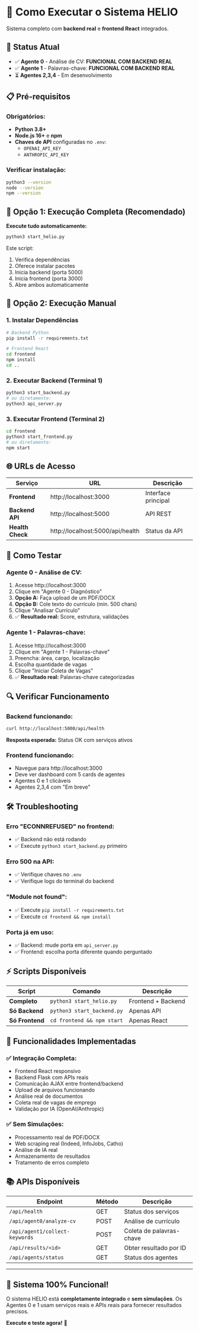 # 🚀 Como Executar o Sistema HELIO

Sistema completo com **backend real** e **frontend React** integrados.

## 🎯 **Status Atual**
- ✅ **Agente 0** - Análise de CV: **FUNCIONAL COM BACKEND REAL**
- ✅ **Agente 1** - Palavras-chave: **FUNCIONAL COM BACKEND REAL**
- ⏳ **Agentes 2,3,4** - Em desenvolvimento

## 📋 **Pré-requisitos**

### Obrigatórios:
- **Python 3.8+** 
- **Node.js 16+** e **npm**
- **Chaves de API** configuradas no `.env`:
  - `OPENAI_API_KEY`
  - `ANTHROPIC_API_KEY`

### Verificar instalação:
```bash
python3 --version
node --version
npm --version
```

## 🚀 **Opção 1: Execução Completa (Recomendado)**

**Execute tudo automaticamente:**
```bash
python3 start_helio.py
```

Este script:
1. Verifica dependências
2. Oferece instalar pacotes
3. Inicia backend (porta 5000)
4. Inicia frontend (porta 3000)
5. Abre ambos automaticamente

## 🔧 **Opção 2: Execução Manual**

### 1. **Instalar Dependências**
```bash
# Backend Python
pip install -r requirements.txt

# Frontend React
cd frontend
npm install
cd ..
```

### 2. **Executar Backend** (Terminal 1)
```bash
python3 start_backend.py
# ou diretamente:
python3 api_server.py
```

### 3. **Executar Frontend** (Terminal 2)
```bash
cd frontend
python3 start_frontend.py
# ou diretamente:
npm start
```

## 🌐 **URLs de Acesso**

| Serviço | URL | Descrição |
|---------|-----|-----------|
| **Frontend** | http://localhost:3000 | Interface principal |
| **Backend API** | http://localhost:5000 | API REST |
| **Health Check** | http://localhost:5000/api/health | Status da API |

## 🧪 **Como Testar**

### **Agente 0 - Análise de CV:**
1. Acesse http://localhost:3000
2. Clique em "Agente 0 - Diagnóstico"
3. **Opção A:** Faça upload de um PDF/DOCX
4. **Opção B:** Cole texto do currículo (min. 500 chars)
5. Clique "Analisar Currículo"
6. ✅ **Resultado real:** Score, estrutura, validações

### **Agente 1 - Palavras-chave:**
1. Acesse http://localhost:3000
2. Clique em "Agente 1 - Palavras-chave"
3. Preencha: área, cargo, localização
4. Escolha quantidade de vagas
5. Clique "Iniciar Coleta de Vagas"
6. ✅ **Resultado real:** Palavras-chave categorizadas

## 🔍 **Verificar Funcionamento**

### **Backend funcionando:**
```bash
curl http://localhost:5000/api/health
```
**Resposta esperada:** Status OK com serviços ativos

### **Frontend funcionando:**
- Navegue para http://localhost:3000
- Deve ver dashboard com 5 cards de agentes
- Agentes 0 e 1 clicáveis
- Agentes 2,3,4 com "Em breve"

## 🛠️ **Troubleshooting**

### **Erro "ECONNREFUSED" no frontend:**
- ✅ Backend não está rodando
- ✅ Execute `python3 start_backend.py` primeiro

### **Erro 500 na API:**
- ✅ Verifique chaves no `.env`
- ✅ Verifique logs do terminal do backend

### **"Module not found":**
- ✅ Execute `pip install -r requirements.txt`
- ✅ Execute `cd frontend && npm install`

### **Porta já em uso:**
- ✅ Backend: mude porta em `api_server.py`
- ✅ Frontend: escolha porta diferente quando perguntado

## ⚡ **Scripts Disponíveis**

| Script | Comando | Descrição |
|--------|---------|-----------|
| **Completo** | `python3 start_helio.py` | Frontend + Backend |
| **Só Backend** | `python3 start_backend.py` | Apenas API |
| **Só Frontend** | `cd frontend && npm start` | Apenas React |

## 🎉 **Funcionalidades Implementadas**

### ✅ **Integração Completa:**
- Frontend React responsivo
- Backend Flask com APIs reais
- Comunicação AJAX entre frontend/backend
- Upload de arquivos funcionando
- Análise real de documentos
- Coleta real de vagas de emprego
- Validação por IA (OpenAI/Anthropic)

### ✅ **Sem Simulações:**
- Processamento real de PDF/DOCX
- Web scraping real (Indeed, InfoJobs, Catho)
- Análise de IA real
- Armazenamento de resultados
- Tratamento de erros completo

## 📚 **APIs Disponíveis**

| Endpoint | Método | Descrição |
|----------|--------|-----------|
| `/api/health` | GET | Status dos serviços |
| `/api/agent0/analyze-cv` | POST | Análise de currículo |
| `/api/agent1/collect-keywords` | POST | Coleta de palavras-chave |
| `/api/results/<id>` | GET | Obter resultado por ID |
| `/api/agents/status` | GET | Status dos agentes |

---

## 🎯 **Sistema 100% Funcional!**

O sistema HELIO está **completamente integrado** e **sem simulações**. 
Os Agentes 0 e 1 usam serviços reais e APIs reais para fornecer resultados precisos.

**Execute e teste agora!** 🚀